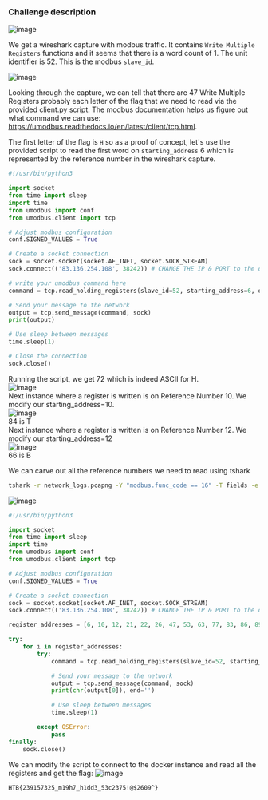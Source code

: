 ### Challenge description
![image](https://github.com/LazyTitan33/CTF-Writeups/assets/80063008/157d0909-9766-49b3-b512-19ba4c512391)

We get a wireshark capture with modbus traffic. It contains `Write Multiple Registers` functions and it seems that there is a word count of 1. The unit identifier is 52. This is the modbus `slave_id`.

![image](https://github.com/LazyTitan33/CTF-Writeups/assets/80063008/b81ae152-eaa4-4882-b27c-843e359703b7)

Looking through the capture, we can tell that there are 47 Write Multiple Registers probably each letter of the flag that we need to read via the provided client.py script. The modbus documentation helps us figure out what command we can use: https://umodbus.readthedocs.io/en/latest/client/tcp.html.

The first letter of the flag is `H` so as a proof of concept, let's use the provided script to read the first word on `starting_address` 6 which is represented by the reference number in the wireshark capture.

```python
#!/usr/bin/python3

import socket
from time import sleep
import time
from umodbus import conf
from umodbus.client import tcp

# Adjust modbus configuration
conf.SIGNED_VALUES = True

# Create a socket connection
sock = socket.socket(socket.AF_INET, socket.SOCK_STREAM) 
sock.connect(('83.136.254.108', 38242)) # CHANGE THE IP & PORT to the dockers instance

# write your umodbus command here
command = tcp.read_holding_registers(slave_id=52, starting_address=6, quantity=1)

# Send your message to the network
output = tcp.send_message(command, sock)
print(output)

# Use sleep between messages 
time.sleep(1)

# Close the connection
sock.close()
```
Running the script, we get 72 which is indeed ASCII for H.  
![image](https://github.com/LazyTitan33/CTF-Writeups/assets/80063008/2c108864-d90b-4c00-913c-676c983d344d)  
Next instance where a register is written is on Reference Number 10. We modify our starting_address=10.  
![image](https://github.com/LazyTitan33/CTF-Writeups/assets/80063008/8767de7e-5098-4cea-b03c-f6131cac49c0)  
84 is T  
Next instance where a register is written is on Reference Number 12. We modify our starting_address=12  
![image](https://github.com/LazyTitan33/CTF-Writeups/assets/80063008/109813c6-210e-492c-ac80-30a2ebeb3997)  
66 is B  

We can carve out all the reference numbers we need to read using tshark
```bash
tshark -r network_logs.pcapng -Y "modbus.func_code == 16" -T fields -e modbus.reference_num|awk '{print $1}' ORS=' '
```
![image](https://github.com/LazyTitan33/CTF-Writeups/assets/80063008/4e635147-ea1d-4977-9eac-40710a1d8ee7)  

```python
#!/usr/bin/python3

import socket
from time import sleep
import time
from umodbus import conf
from umodbus.client import tcp

# Adjust modbus configuration
conf.SIGNED_VALUES = True

# Create a socket connection
sock = socket.socket(socket.AF_INET, socket.SOCK_STREAM) 
sock.connect(('83.136.254.108', 38242)) # CHANGE THE IP & PORT to the dockers instance

register_addresses = [6, 10, 12, 21, 22, 26, 47, 53, 63, 77, 83, 86, 89, 95, 96, 104, 123, 128, 131, 134, 139, 143, 144, 145, 153, 163, 168, 173, 179, 193, 206, 210, 214, 215, 219, 221, 224, 225, 226, 231, 239, 253]

try:
    for i in register_addresses:
        try:
            command = tcp.read_holding_registers(slave_id=52, starting_address=i, quantity=1)

            # Send your message to the network
            output = tcp.send_message(command, sock)
            print(chr(output[0]), end='')

            # Use sleep between messages 
            time.sleep(1)

        except OSError:
            pass
finally:
    sock.close()
```
We can modify the script to connect to the docker instance and read all the registers and get the flag:
![image](https://github.com/LazyTitan33/CTF-Writeups/assets/80063008/4c18e4b0-c24f-4c7a-bc58-9d59bb9716f4)

```HTB{239157325_m19h7_h1dd3_53c2375!@$2609^}```
